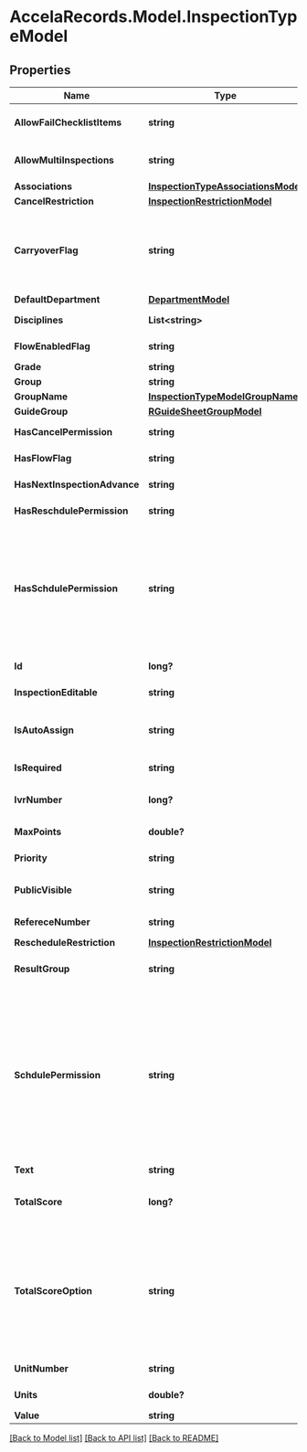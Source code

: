 # AccelaRecords.Model.InspectionTypeModel
## Properties

Name | Type | Description | Notes
------------ | ------------- | ------------- | -------------
**AllowFailChecklistItems** | **string** | Indicates whether or not to allow inspection to pass with failed checklist items for the current inspection type or from previous inspections. | [optional] 
**AllowMultiInspections** | **string** | Indicates whether or not to allow the scheduling of multiple inspections for this inspection type. | [optional] 
**Associations** | [**InspectionTypeAssociationsModel**](InspectionTypeAssociationsModel.md) |  | [optional] 
**CancelRestriction** | [**InspectionRestrictionModel**](InspectionRestrictionModel.md) |  | [optional] 
**CarryoverFlag** | **string** | Indicates how failed guidesheet items for an inspection type are carried over to the next inspection guidesheet.  NULL or empty string : Guidesheet items are not carried over.  \&quot;A\&quot; : Automatic carry-over of failed guidesheet items to the next inspection guidesheet item. | [optional] 
**DefaultDepartment** | [**DepartmentModel**](DepartmentModel.md) |  | [optional] 
**Disciplines** | **List&lt;string&gt;** | The inspection disciplines assigned to the inspection type. | [optional] 
**FlowEnabledFlag** | **string** | Indicates whether or not to include the inspection in the inspection flow process. | [optional] 
**Grade** | **string** | The name of the inspection grade. | [optional] 
**Group** | **string** | The name of a group of inspection types.  | [optional] 
**GroupName** | [**InspectionTypeModelGroupName**](InspectionTypeModelGroupName.md) |  | [optional] 
**GuideGroup** | [**RGuideSheetGroupModel**](RGuideSheetGroupModel.md) |  | [optional] 
**HasCancelPermission** | **string** | Indicates whether or not the user can reschedule the inspection. | [optional] 
**HasFlowFlag** | **string** | Indicates whether or not to include the inspection in the inspection flow process. | [optional] 
**HasNextInspectionAdvance** | **string** | Indicates whether or not the next inspection can be scheduled in advance. | [optional] 
**HasReschdulePermission** | **string** | Indicates whether or not the user can reschedule the inspection. | [optional] 
**HasSchdulePermission** | **string** | Indicates whether or not the user can schedule the inspection. Note that hasSchdulePermission returns \&quot;Y\&quot; if result.inspectionTypes.schdulePermission is either \&quot;REQUEST_ONLY_PENDING\&quot;, \&quot;REQUEST_SAME_DAY_NEXT_DAY\&quot;, or \&quot;SCHEDULE_USING_CALENDAR\&quot;. If result.inspectionTypes.schdulePermission is \&quot;NONE\&quot; or null, hasSchdulePermission returns \&quot;N\&quot;. | [optional] 
**Id** | **long?** | The inspection type system id assigned by the Civic Platform server. | [optional] 
**InspectionEditable** | **string** | Indicates whether or not inspection result, grade or checklist can be edited. | [optional] 
**IsAutoAssign** | **string** | Indicates whether or not you want to automatically reschedule the inspection when the previous inspection status attains Approved status. | [optional] 
**IsRequired** | **string** | Indicates whether or not the information is required. | [optional] 
**IvrNumber** | **long?** | The IVR (Interactive Voice Response) number assigned to the inspection type.  Added in Civic Platform 9.3.0 | [optional] 
**MaxPoints** | **double?** | The number of points allowed for an inspection, after which the inspection fails. | [optional] 
**Priority** | **string** | The priority level assigned to the inspection type. | [optional] 
**PublicVisible** | **string** | Indicates whether or not Accela Citizen Access users can view comment about the inspection results. | [optional] 
**RefereceNumber** | **string** | The reference number associated with an inspection. | [optional] 
**RescheduleRestriction** | [**InspectionRestrictionModel**](InspectionRestrictionModel.md) |  | [optional] 
**ResultGroup** | **string** | The name of a grouping of Inspection results, usually indicative of a range of inspection scores. | [optional] 
**SchdulePermission** | **string** | Returns one of the scheduling permissions in Citizen Access:  NONE - Does not allow public users to schedule this inspection type online.  REQUEST_ONLY_PENDING - Only allows public users to request for an inspection online. The agency coordinates the appointment for the inspection date and time.  REQUEST_SAME_DAY_NEXT_DAY - Allows public users to request an inspection for the same day, next day, or next available day, based on the inspection type calendar parameters defined on the inspection type.  SCHEDULE_USING_CALENDAR - Allows public users to schedule inspections based on the availability on the inspection type calendar. | [optional] 
**Text** | **string** | The localized display text. | [optional] 
**TotalScore** | **long?** | The overall score of the inspection that includes the inspection result, inspection grade, checklist total score and checklist major violation option. | [optional] 
**TotalScoreOption** | **string** | Indicates the method for calculating total scores of checklist items. There are four options:   TOTAL - Gets the total score of all checklists as the inspection score.  MAX - Gets the max score of all checklists as the inspection score.  MIN - Gets the min score of all checklists as the inspection score.  AVG - Gets the average score of all checklists as the inspection score.  SUBTRACT - Subtracts the total score of all the checklist items from the Total Score defined for the inspection type. | [optional] 
**UnitNumber** | **string** | The number of time units (see timeUnitDuration) comprising an inspection. | [optional] 
**Units** | **double?** | The amount of time comprising the smallest time unit for conducting an inspection. | [optional] 
**Value** | **string** | The value for the specified parameter. | [optional] 

[[Back to Model list]](../README.md#documentation-for-models) [[Back to API list]](../README.md#documentation-for-api-endpoints) [[Back to README]](../README.md)

